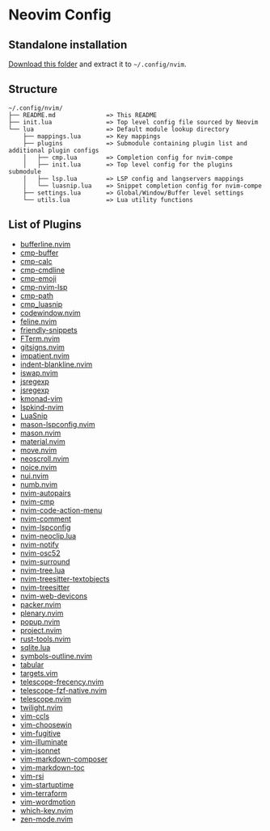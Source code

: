 # Neovim Config

## Standalone installation
[Download this folder](https://downgit.github.io/#/home?url=https://github.com/harshasrisri/dotRC/tree/main/dot/config/nvim) and extract it to `~/.config/nvim`.

## Structure
```
~/.config/nvim/
├── README.md              => This README
├── init.lua               => Top level config file sourced by Neovim
└── lua                    => Default module lookup directory
    ├── mappings.lua       => Key mappings
    ├── plugins            => Submodule containing plugin list and additional plugin configs
    │   ├── cmp.lua        => Completion config for nvim-compe
    │   ├── init.lua       => Top level config for the plugins submodule
    │   ├── lsp.lua        => LSP config and langservers mappings
    │   └── luasnip.lua    => Snippet completion config for nvim-compe
    ├── settings.lua       => Global/Window/Buffer level settings
    └── utils.lua          => Lua utility functions
```

## List of Plugins
<!-- `> rg -uuIg config url ~/.local/share/nvim/site/pack/packer \
        | cut -f 2 -d = \
        | sed -e 's/\.git//g' -e 's/^\ //g' \
        | awk -F / '{ print "- ["$5"]("$0")" }' \
        | sort -f` -->
<!-- BEGIN mdsh -->
- [bufferline.nvim](https://github.com/akinsho/bufferline.nvim)
- [cmp-buffer](https://github.com/hrsh7th/cmp-buffer)
- [cmp-calc](https://github.com/hrsh7th/cmp-calc)
- [cmp-cmdline](https://github.com/hrsh7th/cmp-cmdline)
- [cmp-emoji](https://github.com/hrsh7th/cmp-emoji)
- [cmp-nvim-lsp](https://github.com/hrsh7th/cmp-nvim-lsp)
- [cmp-path](https://github.com/hrsh7th/cmp-path)
- [cmp_luasnip](https://github.com/saadparwaiz1/cmp_luasnip)
- [codewindow.nvim](https://github.com/gorbit99/codewindow.nvim)
- [feline.nvim](https://github.com/feline-nvim/feline.nvim)
- [friendly-snippets](https://github.com/rafamadriz/friendly-snippets)
- [FTerm.nvim](https://github.com/numtostr/FTerm.nvim)
- [gitsigns.nvim](https://github.com/lewis6991/gitsigns.nvim)
- [impatient.nvim](https://github.com/lewis6991/impatient.nvim)
- [indent-blankline.nvim](https://github.com/lukas-reineke/indent-blankline.nvim)
- [iswap.nvim](https://github.com/mizlan/iswap.nvim)
- [jsregexp](https://github.com/kmarius/jsregexp/)
- [jsregexp](https://github.com/kmarius/jsregexp/)
- [kmonad-vim](https://github.com/kmonad/kmonad-vim)
- [lspkind-nvim](https://github.com/onsails/lspkind-nvim)
- [LuaSnip](https://github.com/L3MON4D3/LuaSnip)
- [mason-lspconfig.nvim](https://github.com/williamboman/mason-lspconfig.nvim)
- [mason.nvim](https://github.com/williamboman/mason.nvim)
- [material.nvim](https://github.com/marko-cerovac/material.nvim)
- [move.nvim](https://github.com/fedepujol/move.nvim)
- [neoscroll.nvim](https://github.com/karb94/neoscroll.nvim)
- [noice.nvim](https://github.com/folke/noice.nvim)
- [nui.nvim](https://github.com/MunifTanjim/nui.nvim)
- [numb.nvim](https://github.com/nacro90/numb.nvim)
- [nvim-autopairs](https://github.com/windwp/nvim-autopairs)
- [nvim-cmp](https://github.com/hrsh7th/nvim-cmp)
- [nvim-code-action-menu](https://github.com/weilbith/nvim-code-action-menu)
- [nvim-comment](https://github.com/terrortylor/nvim-comment)
- [nvim-lspconfig](https://github.com/neovim/nvim-lspconfig)
- [nvim-neoclip.lua](https://github.com/AckslD/nvim-neoclip.lua)
- [nvim-notify](https://github.com/rcarriga/nvim-notify)
- [nvim-osc52](https://github.com/ojroques/nvim-osc52)
- [nvim-surround](https://github.com/kylechui/nvim-surround)
- [nvim-tree.lua](https://github.com/nvim-tree/nvim-tree.lua)
- [nvim-treesitter-textobjects](https://github.com/nvim-treesitter/nvim-treesitter-textobjects)
- [nvim-treesitter](https://github.com/nvim-treesitter/nvim-treesitter)
- [nvim-web-devicons](https://github.com/kyazdani42/nvim-web-devicons)
- [packer.nvim](https://github.com/wbthomason/packer.nvim)
- [plenary.nvim](https://github.com/nvim-lua/plenary.nvim)
- [popup.nvim](https://github.com/nvim-lua/popup.nvim)
- [project.nvim](https://github.com/ahmedkhalf/project.nvim)
- [rust-tools.nvim](https://github.com/simrat39/rust-tools.nvim)
- [sqlite.lua](https://github.com/tami5/sqlite.lua)
- [symbols-outline.nvim](https://github.com/simrat39/symbols-outline.nvim)
- [tabular](https://github.com/godlygeek/tabular)
- [targets.vim](https://github.com/wellle/targets.vim)
- [telescope-frecency.nvim](https://github.com/nvim-telescope/telescope-frecency.nvim)
- [telescope-fzf-native.nvim](https://github.com/nvim-telescope/telescope-fzf-native.nvim)
- [telescope.nvim](https://github.com/nvim-telescope/telescope.nvim)
- [twilight.nvim](https://github.com/folke/twilight.nvim)
- [vim-ccls](https://github.com/m-pilia/vim-ccls)
- [vim-choosewin](https://github.com/t9md/vim-choosewin)
- [vim-fugitive](https://github.com/tpope/vim-fugitive)
- [vim-illuminate](https://github.com/Rrethy/vim-illuminate)
- [vim-jsonnet](https://github.com/google/vim-jsonnet)
- [vim-markdown-composer](https://github.com/euclio/vim-markdown-composer)
- [vim-markdown-toc](https://github.com/mzlogin/vim-markdown-toc)
- [vim-rsi](https://github.com/tpope/vim-rsi)
- [vim-startuptime](https://github.com/dstein64/vim-startuptime)
- [vim-terraform](https://github.com/hashivim/vim-terraform)
- [vim-wordmotion](https://github.com/chaoren/vim-wordmotion)
- [which-key.nvim](https://github.com/folke/which-key.nvim)
- [zen-mode.nvim](https://github.com/folke/zen-mode.nvim)
<!-- END mdsh -->

